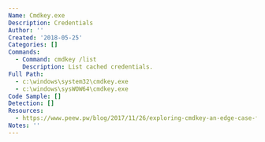 ```yaml
---
Name: Cmdkey.exe
Description: Credentials
Author: ''
Created: '2018-05-25'
Categories: []
Commands:
  - Command: cmdkey /list
    Description: List cached credentials.
Full Path:
  - c:\windows\system32\cmdkey.exe
  - c:\windows\sysWOW64\cmdkey.exe
Code Sample: []
Detection: []
Resources:
  - https://www.peew.pw/blog/2017/11/26/exploring-cmdkey-an-edge-case-for-privilege-escalation
Notes: ''
---
```

